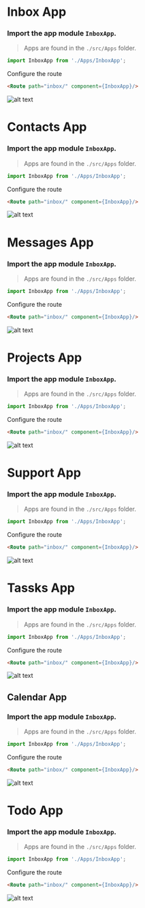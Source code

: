 
# Inbox App

### Import the app module `InboxApp`.
> Apps are found in the `./src/Apps` folder.

```js
import InboxApp from './Apps/InboxApp';
```

Configure the route
```html
<Route path="inbox/" component={InboxApp}/>
```

![alt text](https://raw.githubusercontent.com/abusafa/react-admin-template-doc/master/inbox_app.png "Logo Title Text 1" )


# Contacts App

### Import the app module `InboxApp`.
> Apps are found in the `./src/Apps` folder.

```js
import InboxApp from './Apps/InboxApp';
```

Configure the route
```html
<Route path="inbox/" component={InboxApp}/>
```

![alt text](https://raw.githubusercontent.com/abusafa/react-admin-template-doc/master/inbox_app.png "Logo Title Text 1" )


# Messages App


### Import the app module `InboxApp`.
> Apps are found in the `./src/Apps` folder.

```js
import InboxApp from './Apps/InboxApp';
```

Configure the route
```html
<Route path="inbox/" component={InboxApp}/>
```

![alt text](https://raw.githubusercontent.com/abusafa/react-admin-template-doc/master/inbox_app.png "Logo Title Text 1" )



# Projects App


### Import the app module `InboxApp`.
> Apps are found in the `./src/Apps` folder.

```js
import InboxApp from './Apps/InboxApp';
```

Configure the route
```html
<Route path="inbox/" component={InboxApp}/>
```

![alt text](https://raw.githubusercontent.com/abusafa/react-admin-template-doc/master/inbox_app.png "Logo Title Text 1" )



# Support App


### Import the app module `InboxApp`.
> Apps are found in the `./src/Apps` folder.

```js
import InboxApp from './Apps/InboxApp';
```

Configure the route
```html
<Route path="inbox/" component={InboxApp}/>
```

![alt text](https://raw.githubusercontent.com/abusafa/react-admin-template-doc/master/inbox_app.png "Logo Title Text 1" )



# Tassks App


### Import the app module `InboxApp`.
> Apps are found in the `./src/Apps` folder.

```js
import InboxApp from './Apps/InboxApp';
```

Configure the route
```html
<Route path="inbox/" component={InboxApp}/>
```

![alt text](https://raw.githubusercontent.com/abusafa/react-admin-template-doc/master/inbox_app.png "Logo Title Text 1" )



## Calendar App


### Import the app module `InboxApp`.
> Apps are found in the `./src/Apps` folder.

```js
import InboxApp from './Apps/InboxApp';
```

Configure the route
```html
<Route path="inbox/" component={InboxApp}/>
```

![alt text](https://raw.githubusercontent.com/abusafa/react-admin-template-doc/master/inbox_app.png "Logo Title Text 1" )



# Todo App


### Import the app module `InboxApp`.
> Apps are found in the `./src/Apps` folder.

```js
import InboxApp from './Apps/InboxApp';
```

Configure the route
```html
<Route path="inbox/" component={InboxApp}/>
```

![alt text](https://raw.githubusercontent.com/abusafa/react-admin-template-doc/master/inbox_app.png "Logo Title Text 1" )
